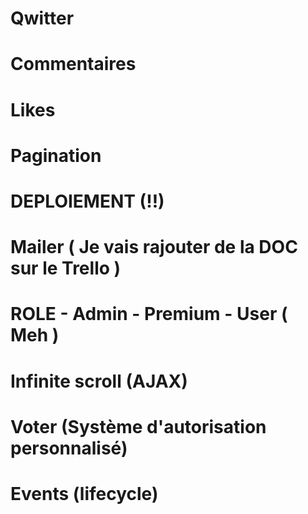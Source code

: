 # Qwitter

# Commentaires
# Likes
# Pagination
# DEPLOIEMENT (!!)
# Mailer ( Je vais rajouter de la DOC sur le Trello )
# ROLE - Admin - Premium - User ( Meh )
# Infinite scroll (AJAX)
# Voter (Système d'autorisation personnalisé)
# Events (lifecycle)
